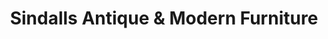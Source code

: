 ---
title: "Sindalls Antique & Modern Furniture"
url: /harleston/sindalls-antique-and-modern-furniture/
shop: furniture
---